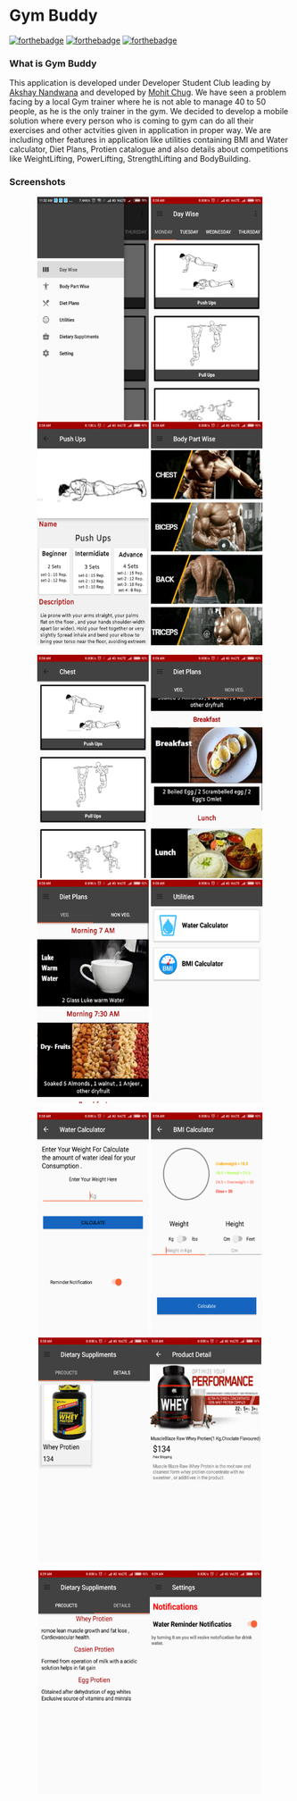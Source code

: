 # Gym Buddy
[![forthebadge](http://forthebadge.com/images/badges/built-for-android.svg)](http://forthebadge.com)
[![forthebadge](http://forthebadge.com/images/badges/built-by-developers.svg)](http://forthebadge.com)
[![forthebadge](http://forthebadge.com/images/badges/check-it-out.svg)](http://forthebadge.com)

### What is Gym Buddy
This application is developed under Developer Student Club leading by [Akshay Nandwana](https://github.com/anandwana001) and developed by [Mohit Chug](https://github.com/softwave7498). We have seen a problem facing by a local Gym trainer where he is not able to manage 40 to 50 people, as he is the only trainer in the gym. We decided to develop a mobile solution where every person who is coming to gym can do all their exercises and other actvities given in application in proper way. We are including other features in application like utilities containing BMI and Water calculator, Diet Plans, Protien catalogue and also details about competitions like WeightLifting, PowerLifting, StrengthLifting and BodyBuilding.

### Screenshots

<p align="center">
<img src="Gym_Buddy2/Screenshots/one.png" height = "400" width="200" margin="10"> <img src="Gym_Buddy2/Screenshots/two.png" height = "400" width="200" margin="10"> <img src="Gym_Buddy2/Screenshots/three.png" height = "400" width="200" margin="10"> <img src="Gym_Buddy2/Screenshots/four.png" height = "400" width="200" margin="10">
</p>

<p align="center">
<img src="Gym_Buddy2/Screenshots/five.png" height = "400" width="200" margin="10"> <img src="Gym_Buddy2/Screenshots/six.png" height = "400" width="200" margin="10"> <img src="Gym_Buddy2/Screenshots/seven.png" height = "400" width="200" margin="10"> <img src="Gym_Buddy2/Screenshots/eight.png" height = "400" width="200" margin="10">
</p>

<p align="center">
<img src="Gym_Buddy2/Screenshots/nine.png" height = "400" width="200" margin="10"> <img src="Gym_Buddy2/Screenshots/ten.png" height = "400" width="200" margin="10">
    <img src="Gym_Buddy2/Screenshots/eleven.png" height = "400" width="200" margin="10"><img src="Gym_Buddy2/Screenshots/twelve.png" height = "400" width="200" margin="10">
</p>

<p align="center">
 <img src="Gym_Buddy2/Screenshots/therteen.png" height = "400" width="200" margin="10"><img src="Gym_Buddy2/Screenshots/forteen.png" height = "400" width="200" margin="10">   
</p>
